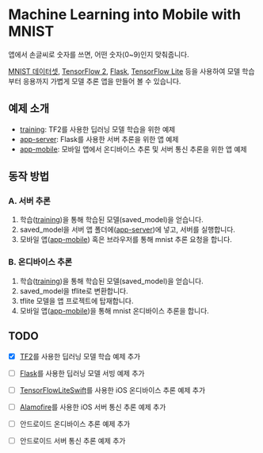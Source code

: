 # Machine Learning into Mobile with MNIST

앱에서 손글씨로 숫자를 쓰면, 어떤 숫자(0~9)인지 맞춰줍니다. 

[MNIST 데이터셋](http://yann.lecun.com/exdb/mnist/), [TensorFlow 2](https://www.tensorflow.org), [Flask](https://flask.palletsprojects.com), [TensorFlow Lite](https://www.tensorflow.org/lite) 등을 사용하여 모델 학습부터 응용까지 가볍게 모델 추론 앱을 만들어 볼 수 있습니다.

## 예제 소개

- [training](training): TF2를 사용한 딥러닝 모델 학습을 위한 예제
- [app-server](app-server): Flask를 사용한 서버 추론을 위한 앱 예제
- [app-mobile](app-mobile): 모바일 앱에서 온디바이스 추론 및 서버 통신 추론을 위한 앱 예제

## 동작 방법

### A. 서버 추론

1. 학습([training](training))을 통해 학습된 모델(saved_model)을 얻습니다.
2. saved_model을 서버 앱 폴더에([app-server](app-server))에 넣고, 서버를 실행합니다.
3. 모바일 앱([app-mobile](app-mobile)) 혹은 브라우저를 통해 mnist 추론 요청을 합니다.

### B. 온디바이스 추론

1. 학습([training](training))을 통해 학습된 모델(saved_model)을 얻습니다.
2. saved_model을 tflite로 변환합니다.
3. tflite 모델을 앱 프로젝트에 탑재합니다.
4. 모바일 앱([app-mobile](app-mobile))을 통해 mnist 온디바이스 추론을 합니다.

## TODO

- [x] [TF2](https://www.tensorflow.org)를 사용한 딥러닝 모델 학습 예제 추가
- [ ] [Flask](https://flask.palletsprojects.com)를 사용한 딥러닝 모델 서빙 예제 추가
- [ ] [TensorFlowLiteSwift](https://www.tensorflow.org/lite/guide/ios)를 사용한 iOS 온디바이스 추론 예제 추가
- [ ] [Alamofire](https://github.com/Alamofire/Alamofire)를 사용한 iOS 서버 통신 추론 예제 추가
- [ ] 안드로이드 온디바이스 추론 예제 추가
- [ ] 안드로이드 서버 통신 추론 예제 추가

